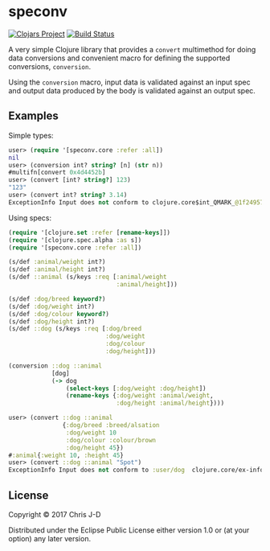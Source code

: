 # speconv

[![Clojars Project](https://img.shields.io/clojars/v/chrisjd/speconv.svg)](https://clojars.org/chrisjd/speconv)
[![Build Status](https://travis-ci.org/chrisjd-uk/speconv.svg?branch=master)](https://travis-ci.org/chrisjd-uk/speconv)

A very simple Clojure library that provides a `convert` multimethod
for doing data conversions and convenient macro for defining
the supported conversions, `conversion`.

Using the `conversion` macro, input data is validated against an input
spec and output data produced by the body is validated against an
output spec.

## Examples

Simple types:

``` clojure
user> (require '[speconv.core :refer :all])
nil
user> (conversion int? string? [n] (str n))
#multifn[convert 0x4d4452b]
user> (convert [int? string?] 123)
"123"
user> (convert int? string? 3.14)
ExceptionInfo Input does not conform to clojure.core$int_QMARK_@1f24957a  clojure.core/ex-info (core.clj:4725)
```

Using specs:

``` clojure
(require '[clojure.set :refer [rename-keys]])
(require '[clojure.spec.alpha :as s])
(require '[speconv.core :refer :all])

(s/def :animal/weight int?)
(s/def :animal/height int?)
(s/def ::animal (s/keys :req [:animal/weight
                              :animal/height]))

(s/def :dog/breed keyword?)
(s/def :dog/weight int?)
(s/def :dog/colour keyword?)
(s/def :dog/height int?)
(s/def ::dog (s/keys :req [:dog/breed
                           :dog/weight
                           :dog/colour
                           :dog/height]))

(conversion ::dog ::animal
            [dog]
            (-> dog
                (select-keys [:dog/weight :dog/height])
                (rename-keys {:dog/weight :animal/weight,
                              :dog/height :animal/height})))
```

``` clojure
user> (convert ::dog ::animal
               {:dog/breed :breed/alsation
                :dog/weight 10
                :dog/colour :colour/brown
                :dog/height 45})
#:animal{:weight 10, :height 45}
user> (convert ::dog ::animal "Spot")
ExceptionInfo Input does not conform to :user/dog  clojure.core/ex-info (core.clj:4725)
```

## License

Copyright © 2017 Chris J-D

Distributed under the Eclipse Public License either version 1.0 or (at
your option) any later version.
